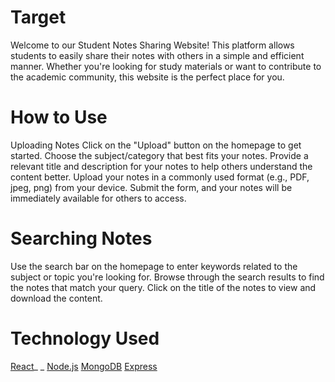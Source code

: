 # Target 
Welcome to our Student Notes Sharing Website! This platform allows students to easily share their notes with others in a simple and efficient manner. Whether you're looking for study materials or want to contribute to the academic community, this website is the perfect place for you.



# How to Use
Uploading Notes
Click on the "Upload" button on the homepage to get started.
Choose the subject/category that best fits your notes.
Provide a relevant title and description for your notes to help others understand the content better.
Upload your notes in a commonly used format (e.g., PDF, jpeg, png) from your device.
Submit the form, and your notes will be immediately available for others to access.

# Searching Notes
Use the search bar on the homepage to enter keywords related to the subject or topic you're looking for.
Browse through the search results to find the notes that match your query.
Click on the title of the notes to view and download the content.

# Technology Used
[React](https://react.dev/)_ _
[Node.js](https://nodejs.org/en)
[MongoDB](https://www.mongodb.com/)
[Express](https://expressjs.com/)

